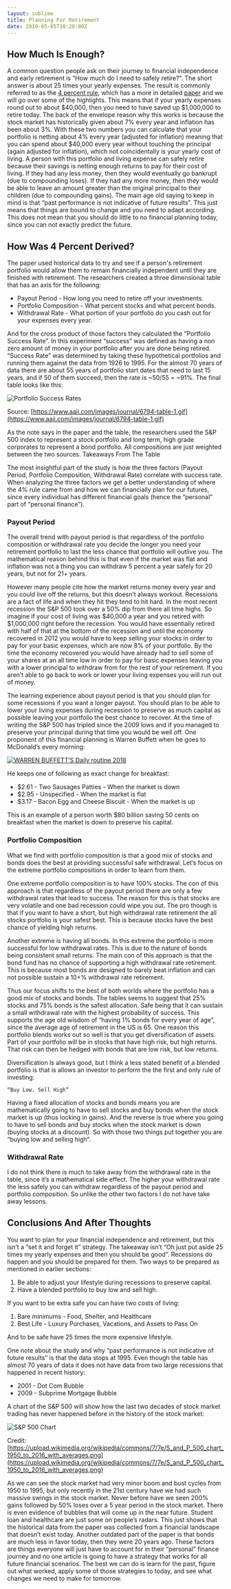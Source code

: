 ```yaml
---
layout: sublime
title: Planning For Retirement
date: 2019-05-05T10:20:00Z
---
```


## How Much Is Enough?

A common question people ask on their journey to financial independence and early retirement is “How much do I need to safely retire?”. The short answer is about 25 times your yearly expenses. The result is commonly referred to as the [4 percent rule](https://en.wikipedia.org/wiki/Trinity_study), which has a more in detailed [paper](https://www.aaii.com/journal/199802/feature.pdf) and we will go over some of the highlights. This means that if your yearly expenses round out to about $40,000, then you need to have saved up $1,000,000 to retire today. The back of the envelope reason why this works is because the stock market has historically given about 7% every year and inflation has been about 3%. With these two numbers you can calculate that your portfolio is netting about 4% every year (adjusted for inflation) meaning that you can spend about $40,000 every year without touching the principal (again adjusted for inflation), which not coincidentally is your yearly cost of living. A person with this portfolio and living expense can safely retire because their savings is netting enough returns to pay for their cost of living. If they had any less money, then they would eventually go bankrupt (due to compounding loses). If they had any more money, then they would be able to leave an amount greater than the original principal to their children (due to compounding gains). The main age old saying to keep in mind is that “past performance is not indicative of future results”. This just means that things are bound to change and you need to adapt according. This does not mean that you should do little to no financial planning today, since you can not exactly predict the future.

## How Was 4 Percent Derived?

The paper used historical data to try and see if a person's retirement portfolio would allow them to remain financially independent until they are finished with retirement. The researchers created a three dimensional table that has an axis for the following:

* Payout Period - How long you need to retire off your investments.
* Portfolio Composition - What percent stocks and what percent bonds.
* Withdrawal Rate - What portion of your portfolio do you cash out for your expenses every year.

And for the cross product of those factors they calculated the “Portfolio Success Rate”. In this experiment “success” was defined as having a non zero amount of money in your portfolio after you are done being retired. “Success Rate” was determined by taking these hypothetical portfolios and running them against the data from 1926 to 1995. For the almost 70 years of data there are about 55 years of portfolio start dates that need to last 15 years, and if 50 of them succeed, then the rate is ~50/55 = ~91%. The final table looks like this:

![Portfolio Success Rates](https://www.aaii.com/images/journal/6794-table-1.gif)

Source: [https://www.aaii.com/images/journal/6794-table-1.gif](https://www.aaii.com/images/journal/6794-table-1.gif)

As the note says in the paper and the table, the researchers used the S&P 500 index to represent a stock portfolio and long term, high grade corporates to represent a bond portfolio. All compositions are just weighted between the two sources. 
Takeaways From The Table

The most insightful part of the study is how the three factors (Payout Period, Portfolio Composition, Withdrawal Rate) correlate with success rate. When analyzing the three factors we get a better understanding of where the 4% rule came from and how we can financially plan for our futures, since every individual has different financial goals (hence the “personal” part of “personal finance”). 

### Payout Period

The overall trend with payout period is that regardless of the portfolio composition or withdrawal rate you decide the longer you need your retirement portfolio to last the less chance that portfolio will outlive you. The mathematical reason behind this is that even if the market was flat and inflation was not a thing you can withdraw 5 percent a year safely for 20 years, but not for 21+ years.

However many people cite how the market returns money every year and you could live off the returns, but this doesn’t always workout. Recessions are a fact of life and when they hit they tend to hit hard. In the most recent recession the S&P 500 took over a 50% dip from there all time highs. So imagine if your cost of living was $40,000 a year and you retired with $1,000,000 right before the recession. You would have essentially retired with half of that at the bottom of the recession and until the economy recovered in 2012 you would have to keep selling your stocks in order to pay for your basic expenses, which are now 8% of your portfolio. By the time the economy recovered you would have already had to sell some of your shares at an all time low in order to pay for basic expenses leaving you with a lower principal to withdraw from for the rest of your retirement. If you aren’t able to go back to work or lower your living expenses you will run out of money. 

The learning experience about payout period is that you should plan for some recessions if you want a longer payout. You should plan to be able to lower your living expenses during recession to preserve as much capital as possible leaving your portfolio the best chance to recover. At the time of writing the S&P 500 has tripled since the 2009 lows and if you managed to preserve your principal during that time you would be well off. One proponent of this financial planning is Warren Buffett when he goes to McDonald’s every morning:

[![WARREN BUFFETT’S Daily routine 2018](http://img.youtube.com/vi/q0AZQS3mQvs/0.jpg)](http://www.youtube.com/watch?v=q0AZQS3mQvs)

He keeps one of following as exact change for breakfast:

* $2.61 - Two Sausages Patties - When the market is down
* $2.95 - Unspecified - When the market is flat
* $3.17 - Bacon Egg and Cheese Biscuit - When the market is up

This is an example of a person worth $80 billion saving 50 cents on breakfast when the market is down to preserve his capital.

### Portfolio Composition

What we find with portfolio composition is that a good mix of stocks and bonds does the best at providing successful safe withdrawal. Let’s focus on the extreme portfolio compositions in order to learn from them.

One extreme portfolio composition is to have 100% stocks. The con of this approach is that regardless of the payout period there are only a few withdrawal rates that lead to success. The reason for this is that stocks are very volatile and one bad recession could wipe you out. The pro though is that if you want to have a short, but high withdrawal rate retirement the all stocks portfolio is your safest best. This is because stocks have the best chance of yielding high returns. 

Another extreme is having all bonds. In this extreme the portfolio is more successful for low withdrawal rates. This is due to the nature of bonds being consistent small returns. The main con of this approach is that the bond fund has no chance of supporting a high withdrawal rate retirement. This is because most bonds are designed to barely beat inflation and can not possible sustain a 10+% withdrawal rate retirement.

Thus our focus shifts to the best of both worlds where the portfolio has a good mix of stocks and bonds. The tables seems to suggest that 25% stocks and 75% bonds is the safest allocation. Safe being that it can sustain a small withdrawal rate with the highest probability of success. This supports the age old wisdom of “having 1% bonds for every year of age”, since the average age of retirement in the US is 65. One reason this portfolio blends works out so well is that you get diversification of assets. Part of your portfolio will be in stocks that have high risk, but high returns. That risk can then be hedged with bonds that are low risk, but low returns. 

Diversification is always good, but I think a less stated benefit of a blended portfolio is that is allows an investor to perform the the first and only rule of investing:

`“Buy Low. Sell High”`

Having a fixed allocation of stocks and bonds means you are mathematically going to have to sell stocks and buy bonds when the stock market is up (thus locking in gains). And the reverse is true where you going to have to sell bonds and buy stocks when the stock market is down (buying stocks at a discount). So with those two things put together you are “buying low and selling high”.

### Withdrawal Rate

I do not think there is much to take away from the withdrawal rate in the table, since it’s a mathematical side effect. The higher your withdrawal rate the less safely you can withdraw regardless of the payout period and portfolio composition. So unlike the other two factors I do not have take away lessons. 

## Conclusions And After Thoughts

You want to plan for your financial independence and retirement, but this isn’t a “set it and forget it” strategy. The takeaway isn’t “Oh just put aside 25 times my yearly expenses and then you should be good”. Recessions do happen and you should be prepared for them. Two ways to be prepared as mentioned in earlier sections:

1) Be able to adjust your lifestyle during recessions to preserve capital.
2) Have a blended portfolio to buy low and sell high.

If you want to be extra safe you can have two costs of living:

1) Bare minimums - Food, Shelter, and Healthcare
2) Best Life - Luxury Purchases, Vacations, and Assets to Pass On

And to be safe have 25 times the more expensive lifestyle.

One note about the study and why “past performance is not indicative of future results” is that the data stops at 1995. Even though the table has almost 70 years of data it does not have data from two large recessions that happened in recent history:

* 2001 - Dot Com Bubble
* 2009 - Subprime Mortgage Bubble

A chart of the S&P 500 will show how the last two decades of stock market trading has never happened before in the history of the stock market:

![S&P 500 Chart](https://upload.wikimedia.org/wikipedia/commons/7/7e/S_and_P_500_chart_1950_to_2016_with_averages.png)

Credit: [https://upload.wikimedia.org/wikipedia/commons/7/7e/S_and_P_500_chart_1950_to_2016_with_averages.png](https://upload.wikimedia.org/wikipedia/commons/7/7e/S_and_P_500_chart_1950_to_2016_with_averages.png)

As we can see the stock market had very minor boom and bust cycles from 1950 to 1995, but only recently in the 21st century have we had such massive swings in the stock market. Never before have we seen 200% gains followed by 50% loses over a 5 year period in the stock market. There is even evidence of bubbles that will come up in the near future. Student loan and healthcare are just some on people’s radars. This just shows that the historical data from the paper was collected from a financial landscape that doesn’t exist today. Another outdated part of the paper is that bonds are much less in favor today, then they were 20 years ago. These factors are things everyone will just have to account for in their “personal” finance journey and no one article is going to have a strategy that works for all future financial scenarios. The best we can do is learn for the past, figure out what worked, apply some of those strategies to today, and see what changes we need to make for tomorrow.
